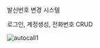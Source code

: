 발신번호 변경 시스템

로그인, 계정생성, 전화번호 CRUD

![autocall1](https://github.com/SangminLee91/Autocall/assets/122711330/2a464f92-a8ef-42eb-afd1-58301a343e0e)
